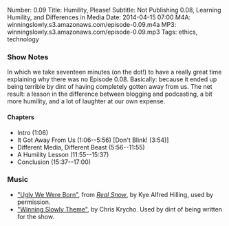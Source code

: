 Number: 0.09
Title: Humility, Please!
Subtitle: Not Publishing 0.08, Learning Humility, and Differences in Media
Date: 2014-04-15 07:00
M4A: winningslowly.s3.amazonaws.com/episode-0.09.m4a
MP3: winningslowly.s3.amazonaws.com/episode-0.09.mp3
Tags: ethics, technology

### Show Notes

In which we take seventeen minutes (on the dot!) to have a really great time explaining why there was no Episode 0.08. Basically: because it ended up being terrible by dint of having completely gotten away from us. The net result: a lesson in the difference between blogging and podcasting, a bit more humility, and a lot of laughter at our own expense.

#### Chapters

- Intro (1:06)
- It Got Away From Us (1:06--5:56) [Don't Blink! (3:54)]
- Different Media, Different Beast (5:56--11:55)
- A Humility Lesson (11:55--15:37)
- Conclusion (15:37--17:00)

### Music

- ["Ugly We Were Born"](http://kyealfredhillig.bandcamp.com/track/ugly-we-were-born), from [_Real Snow_](http://kyealfredhillig.bandcamp.com/album/real-snow), by Kye Alfred Hilling, used by permission.
- ["Winning Slowly Theme"](https://soundcloud.com/chriskrycho/winning-slowly), by Chris Krycho. Used by dint of being written for the show.
